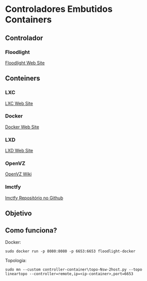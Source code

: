 Controladores Embutidos Containers
==================================

## Controlador

### Floodlight

[Floodlight Web Site](http://www.projectfloodlight.org/floodlight/)

## Conteiners

### LXC

[LXC Web Site](https://linuxcontainers.org/lxc/introduction/)

### Docker

[Docker Web Site](https://www.docker.com/)

### LXD

[LXD Web Site](https://linuxcontainers.org/lxd/introduction/)

### OpenVZ

[OpenVZ Wiki](https://openvz.org/Main_Page)

### lmctfy

[lmctfy Repositório no Github](https://github.com/google/lmctfy)

## Objetivo

## Como funciona?

Docker:

  `sudo docker run -p 8080:8080 -p 6653:6653 floodlight-docker`

Topologia:

  `sudo mn --custom controller-container\topo-Nsw-2host.py --topo lineartopo --controller=remote,ip=<ip-container>,port=6653`

